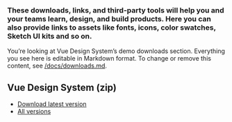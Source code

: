 ### These downloads, links, and third-party tools will help you and your teams learn, design, and build products. Here you can also provide links to assets like fonts, icons, color swatches, Sketch UI kits and so&nbsp;on.

You’re looking at Vue Design System’s demo downloads section. Everything you see here is editable in Markdown format. To change or remove this content, see [/docs/downloads.md](https://github.com/arielsalminen/vue-design-system/blob/master/docs/downloads.md).

## Vue Design System (zip)

- [Download latest version](https://github.com/arielsalminen/vue-design-system/archive/master.zip)
- [All versions](https://github.com/arielsalminen/vue-design-system/releases)
